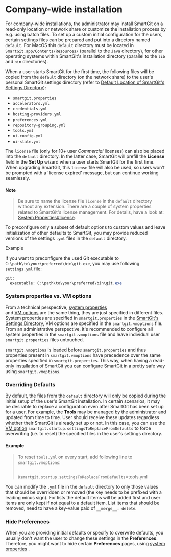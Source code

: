 # Company-wide installation

For company-wide installations, the administrator may install SmartGit
on a read-only location or network share or customize the installation
process by e.g. using batch files. To set up a custom initial
configuration for the users, certain settings files can be prepared and
put into a directory named `default`. For MacOS this `default` directory
must be located in `SmartGit.app/Contents/Resources/` (parallel to the
`Java` directory), for other operating systems within SmartGit's
installation directory (parallel to the `lib` and `bin` directories).

When a user starts SmartGit for the first time, the following files will
be copied from the `default` directory (on the network share) to the
user's personal SmartGit settings directory (refer to [Default Location
of SmartGit's Settings
Directory](#Company-wideinstallation-settings-dir.default-location)):

-   `smartgit.properties`
-   `accelerators.yml`
-   `credentials.yml`
-   `hosting-providers.yml`
-   `preferences.yml`
-   `repository-grouping.yml`
-   `tools.yml`
-   `ui-config.yml`
-   `ui-state.yml`

The `license` file (only for 10+ user *Commercial* licenses) can also be
placed into the `default` directory. In the latter case, SmartGit will
prefill the **License** field in the **Set Up** wizard when a user
starts SmartGit for the first time. When upgrading SmartGit, this
`license` file will also be used, so users won't be prompted with a
'license expired' message, but can continue working seamlessly.


#### Note
>
>
>Be sure to name the license file `license` in the `default` directory
>without any extension. There are a couple of system properties related
>to SmartGit's license management. For details, have a look at: [System
>Properties#license](System-Properties.md#license-userseat-tracking).
>
>

To preconfigure only a subset of default options to custom values and
leave initialization of other defaults to SmartGit, you may provide
reduced versions of the settings `.yml` files in the `default`
directory.


Example


If you want to preconfigure the used Git executable to
`C:\path\to\your\preferred\bin\git.exe`, you may use following
`settings.yml` file:



``` java
git:
  executable: C:\path\to\your\preferred\bin\git.exe
```





### System properties vs. VM options

From a technical perspective, [system properties](System-Properties.md)  
and [VM options](VM-options.md) are the same thing, they are just specified
in different files. System properties are specified in
`smartgit.properties` in the [SmartGit's Settings
Directory](#Company-wideinstallation-settings-dir.default-location), VM
options are specified in the `smartgit.vmoptions` file. From an
administrative perspective, it's recommended to configure all system
properties in the `smartgit.vmoptions` file and leave individual user
`smartgit.properties` files untouched.



`smartgit.vmoptions` is loaded before `smartgit.properties` and thus
properties present in `smartgit.vmoptions` have precedence over the same
properties specified in `smartgit.properties`. This way, when having a
read-only installation of SmartGit you can configure SmartGit in a
pretty safe way using `smartgit.vmoptions`.



### Overriding Defaults

By default, the files from the `default` directory will only be copied
during the initial setup of the user's SmartGit installation. In certain
scenarios, it may be desirable to replace a configuration even after
SmartGit has been set up for a user. For example, the **Tools** may be
managed by the administrator and updated from time to time. User should
receive these updates regardless whether their SmartGit is already set
up or not. In this case, you can use the [VM
option](VM-options.md)
`smartgit.startup.settingsToReplaceFromDefaults` to force overwriting
(i.e. to reset) the specified files in the user's settings directory.



#### Example
>
>
>
>To reset `tools.yml` on every start, add following line
>to `smartgit.vmoptions`:
>
>`         -Dsmartgit.startup.settingsToReplaceFromDefaults`=tools.yml
>
>

You can modify the `.yml` file in the `default` directory to only those
values that should be overridden or removed (the key needs to be
prefixed with a leading minus sign). For lists the default items will be
added first and user items are only kept if not equal to a default item.
List items that should be removed, need to have a key-value paid of
`__merge__: delete`.

### Hide Preferences

When you are providing initial defaults or specify to overwrite
defaults, you usually don't want the user to change these settings in
the **Preferences**. Therefore, you might want to hide certain
**Preferences** pages, using [system
properties](System-Properties.md#smartgitpreferencescategoryvisible)
.
